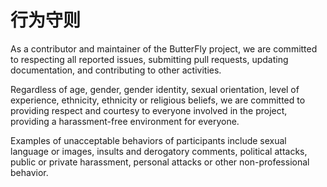 # 行为守则
As a contributor and maintainer of the ButterFly project, we are committed to respecting all reported issues, submitting pull requests, updating documentation, and contributing to other activities.

Regardless of age, gender, gender identity, sexual orientation, level of experience, ethnicity, ethnicity or religious beliefs, we are committed to providing respect and courtesy to everyone involved in the project, providing a harassment-free environment for everyone.

Examples of unacceptable behaviors of participants include sexual language or images, insults and derogatory comments, political attacks, public or private harassment, personal attacks or other non-professional behavior.
